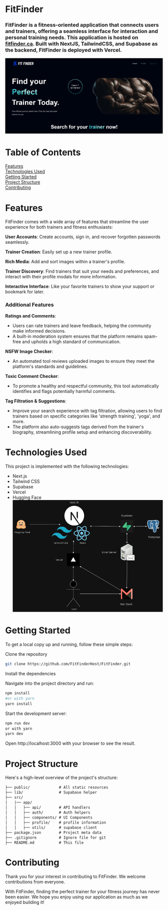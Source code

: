 # FitFinder
### FitFinder is a fitness-oriented application that connects users and trainers, offering a seamless interface for interaction and personal training needs. This application is hosted on [fitfinder.ca](https://fitfinder.ca/). Built with NextJS, TailwindCSS, and Supabase as the backend, FitFinder is deployed with Vercel.

[![FitFinder Homage Page](FitFinderreadme.png)](https://fitfinder.ca/)



# Table of Contents
[Features](#features)  
[Technologies Used](#technologies-used)  
[Getting Started](#getting-started)  
[Project Structure](#project-structure)  
[Contributing](#contributing)

# Features
FitFinder comes with a wide array of features that streamline the user experience for both trainers and fitness enthusiasts:

**User Accounts**: Create accounts, sign in, and recover forgotten passwords seamlessly.

**Trainer Creation**: Easily set up a new trainer profile.

**Rich Media**: Add and sort images within a trainer's profile.

**Trainer Discovery**: Find trainers that suit your needs and preferences, and interact with their profile modals for more information.

**Interactive Interface**: Like your favorite trainers to show your support or bookmark for later.

### Additional Features

**Ratings and Comments**:
- Users can rate trainers and leave feedback, helping the community make informed decisions.
- A built-in moderation system ensures that the platform remains spam-free and upholds a high standard of communication.

**NSFW Image Checker**: 
- An automated tool reviews uploaded images to ensure they meet the platform's standards and guidelines.

**Toxic Comment Checker**: 
- To promote a healthy and respectful community, this tool automatically identifies and flags potentially harmful comments.

**Tag Filtration & Suggestions**: 
- Improve your search experience with tag filtration, allowing users to find trainers based on specific categories like 'strength training', 'yoga', and more.
- The platform also auto-suggests tags derived from the trainer's biography, streamlining profile setup and enhancing discoverability.

# Technologies Used
This project is implemented with the following technologies:
* Next.js
* Tailwind CSS
* Supabase
* Vercel
* Hugging Face
![Technologies](Technologyreadme.png)
# Getting Started
To get a local copy up and running, follow these simple steps:

Clone the repository

```bash
git clone https://github.com/FitFinderHost/FitFinder.git
```
Install the dependencies

Navigate into the project directory and run:
```bash
npm install
#or with yarn     
yarn install
```

Start the development server:
```bash
npm run dev
or with yarn
yarn dev
```
Open http://localhost:3000 with your browser to see the result.

# Project Structure
Here's a high-level overview of the project's structure:

    ├── public/             # All static resources
    ├── lib/                # Supabase helper
    ├── src/
    │   |── app/
    │   │   ├── api/        # API handlers
    │   │   ├── auth/       # Auth helpers
    │   │   ├── components/ # UI Components 
    │   │   ├── profile/    # profile information
    │   │   ├── utils/      # supabase client
    ├── package.json        # Project meta data
    ├── .gitignore          # Ignore file for git
    ├── README.md           # This file

# Contributing
Thank you for your interest in contributing to FitFinder. We welcome contributions from everyone.

With FitFinder, finding the perfect trainer for your fitness journey has never been easier. We hope you enjoy using our application as much as we enjoyed building it!
